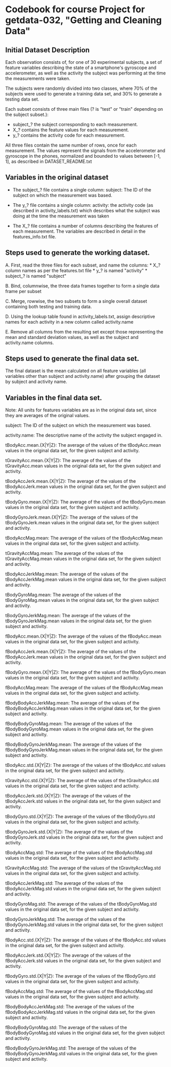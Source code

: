 # Codebook for course Project for getdata-032, "Getting and Cleaning Data"

## Initial Dataset Description

Each observation consists of, for one of 30 experimental subjects, a set of feature variables describing the state of a smartphone's gyroscope and accelerometer, as well as the activity the subject was performing at the time the measurements were taken.

The subjects were randomly divided into two classes, where 70% of the subjects were used to generate a training data set, and 30% to generate a testing data set.

Each subset consists of three main files (? is "test" or "train" depending on the subject subset.):

- subject_? the subject corresponding to each measurement.
- X_? contains the feature values for each measurement.
- y_? contains the activity code for each measurement.

All three files contain the same number of rows, once for each measurement. The values represent the signals from the accelerometer and gyroscope in the phones, normalized and bounded to values between [-1, 1], as described in DATASET_README.txt

## Variables in the original dataset

- The subject_? file contains a single column:
	subject: The ID of the subject on which the measurement was based.
	
- The y_? file contains a single column:
	activity: the activity code (as described in activity_labels.txt) which describes what the subject was doing at the time the measurement was taken
	
- The X_? file contains a number of columns describing the features of each measurement. The variables are described in detail in the features_info.txt file.
	 

## Steps used to generate the working dataset.

A. First, read the three files for each subset, and name the columns:
	* X_? column names as per the features.txt file
	* y_? is named "activity"
	* subject_? is named "subject"
	
B. Bind, columnwise, the three data frames together to form a single data frame per subset

C. Merge, rowwise, the two subsets to form a single overall dataset containing both testing and training data.

D. Using the lookup table found in activity_labels.txt, assign descriptive names for each activity in a new column called activity.name

E. Remove all columns from the resulting set except those representing the mean and standard deviation values, as well as the subject and activity.name columns.

## Steps used to generate the final data set.

The final dataset is the mean calculated on all feature variables (all variables other than subject and activity.name) after grouping the dataset by subject and activity name.

## Variables in the final data set.

Note: All units for features variables are as in the original data set, since they are averages of the original values.

subject: The ID of the subject on which the measurement was based.
 
activity.name: The descriptive name of the activity the subject engaged in.

tBodyAcc.mean.{X|Y|Z}: The average of the values of the tBodyAcc.mean values in the original data set, for the given subject and activity.

tGravityAcc.mean.{X|Y|Z}: The average of the values of the tGravityAcc.mean values in the original data set, for the given subject and activity.

tBodyAccJerk.mean.{X|Y|Z}: The average of the values of the tBodyAccJerk.mean values in the original data set, for the given subject and activity.

tBodyGyro.mean.{X|Y|Z}: The average of the values of the tBodyGyro.mean values in the original data set, for the given subject and activity.

tBodyGyroJerk.mean.{X|Y|Z}: The average of the values of the tBodyGyroJerk.mean values in the original data set, for the given subject and activity.

tBodyAccMag.mean: The average of the values of the tBodyAccMag.mean values in the original data set, for the given subject and activity.

tGravityAccMag.mean: The average of the values of the tGravityAccMag.mean values in the original data set, for the given subject and activity.

tBodyAccJerkMag.mean: The average of the values of the tBodyAccJerkMag.mean values in the original data set, for the given subject and activity.

tBodyGyroMag.mean: The average of the values of the tBodyGyroMag.mean values in the original data set, for the given subject and activity.

tBodyGyroJerkMag.mean: The average of the values of the tBodyGyroJerkMag.mean values in the original data set, for the given subject and activity.

fBodyAcc.mean.{X|Y|Z}: The average of the values of the fBodyAcc.mean values in the original data set, for the given subject and activity.

fBodyAccJerk.mean.{X|Y|Z}: The average of the values of the fBodyAccJerk.mean values in the original data set, for the given subject and activity.

fBodyGyro.mean.{X|Y|Z}: The average of the values of the fBodyGyro.mean values in the original data set, for the given subject and activity.

fBodyAccMag.mean: The average of the values of the fBodyAccMag.mean values in the original data set, for the given subject and activity.

fBodyBodyAccJerkMag.mean: The average of the values of the fBodyBodyAccJerkMag.mean values in the original data set, for the given subject and activity.

fBodyBodyGyroMag.mean: The average of the values of the fBodyBodyGyroMag.mean values in the original data set, for the given subject and activity.

fBodyBodyGyroJerkMag.mean: The average of the values of the fBodyBodyGyroJerkMag.mean values in the original data set, for the given subject and activity.

tBodyAcc.std.{X|Y|Z}: The average of the values of the tBodyAcc.std values in the original data set, for the given subject and activity.

tGravityAcc.std.{X|Y|Z}: The average of the values of the tGravityAcc.std values in the original data set, for the given subject and activity.

tBodyAccJerk.std.{X|Y|Z}: The average of the values of the tBodyAccJerk.std values in the original data set, for the given subject and activity.

tBodyGyro.std.{X|Y|Z}: The average of the values of the tBodyGyro.std values in the original data set, for the given subject and activity.

tBodyGyroJerk.std.{X|Y|Z}: The average of the values of the tBodyGyroJerk.std values in the original data set, for the given subject and activity.

tBodyAccMag.std: The average of the values of the tBodyAccMag.std values in the original data set, for the given subject and activity.

tGravityAccMag.std: The average of the values of the tGravityAccMag.std values in the original data set, for the given subject and activity.

tBodyAccJerkMag.std: The average of the values of the tBodyAccJerkMag.std values in the original data set, for the given subject and activity.

tBodyGyroMag.std: The average of the values of the tBodyGyroMag.std values in the original data set, for the given subject and activity.

tBodyGyroJerkMag.std: The average of the values of the tBodyGyroJerkMag.std values in the original data set, for the given subject and activity.

fBodyAcc.std.{X|Y|Z}: The average of the values of the fBodyAcc.std values in the original data set, for the given subject and activity.

fBodyAccJerk.std.{X|Y|Z}: The average of the values of the fBodyAccJerk.std values in the original data set, for the given subject and activity.

fBodyGyro.std.{X|Y|Z}: The average of the values of the fBodyGyro.std values in the original data set, for the given subject and activity.

fBodyAccMag.std: The average of the values of the fBodyAccMag.std values in the original data set, for the given subject and activity.

fBodyBodyAccJerkMag.std: The average of the values of the fBodyBodyAccJerkMag.std values in the original data set, for the given subject and activity.

fBodyBodyGyroMag.std: The average of the values of the fBodyBodyGyroMag.std values in the original data set, for the given subject and activity.

fBodyBodyGyroJerkMag.std: The average of the values of the fBodyBodyGyroJerkMag.std values in the original data set, for the given subject and activity.
